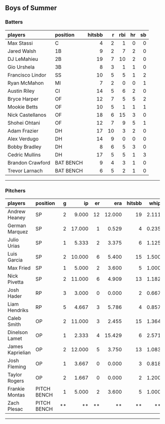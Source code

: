 ## Boys of Summer

### Batters

 
|players          |position  | hitsbb|  r| rbi| hr| sb| 
|:----------------|:---------|------:|--:|---:|--:|--:| 
|Max Stassi       |C         |      4|  2|   1|  0|  0| 
|Jared Walsh      |1B        |      9|  2|   7|  2|  0| 
|DJ LeMahieu      |2B        |     19|  7|  10|  2|  0| 
|Gio Urshela      |3B        |      8|  3|   1|  1|  0| 
|Francisco Lindor |SS        |     10|  5|   5|  1|  2| 
|Ryan McMahon     |MI        |      7|  2|   0|  0|  1| 
|Austin Riley     |CI        |     14|  5|   6|  2|  0| 
|Bryce Harper     |OF        |     12|  7|   5|  5|  2| 
|Mookie Betts     |OF        |     10|  5|   1|  1|  1| 
|Nick Castellanos |OF        |     18|  6|  15|  3|  0| 
|Shohei Ohtani    |OF        |     12|  7|   9|  5|  1| 
|Adam Frazier     |DH        |     17| 10|   3|  2|  0| 
|Alex Verdugo     |DH        |     14|  9|   0|  0|  0| 
|Bobby Bradley    |DH        |      8|  6|   5|  3|  0| 
|Cedric Mullins   |DH        |     17|  5|   5|  1|  3| 
|Brandon Crawford |BAT BENCH |      9|  4|   3|  1|  0| 
|Trevor Larnach   |BAT BENCH |      6|  5|   2|  1|  0| 

* * *

### Pitchers

 
|players          |position    |  g|     ip| er|    era| hitsbb|  whip| so|  w| sv| 
|:----------------|:-----------|--:|------:|--:|------:|------:|-----:|--:|--:|--:| 
|Andrew Heaney    |SP          |  2|  9.000| 12| 12.000|     19| 2.111| 14|  0|  0| 
|German Marquez   |SP          |  2| 17.000|  1|  0.529|      4| 0.235| 12|  2|  0| 
|Julio Urias      |SP          |  1|  5.333|  2|  3.375|      6| 1.125| 12|  0|  0| 
|Luis Garcia      |SP          |  2| 10.000|  6|  5.400|     15| 1.500| 10|  1|  0| 
|Max Fried        |SP          |  1|  5.000|  2|  3.600|      5| 1.000|  7|  1|  0| 
|Nick Pivetta     |SP          |  2| 11.000|  6|  4.909|     13| 1.182| 13|  0|  0| 
|Josh Hader       |RP          |  3|  3.000|  0|  0.000|      2| 0.667|  5|  0|  2| 
|Liam Hendriks    |RP          |  5|  4.667|  3|  5.786|      4| 0.857|  5|  0|  3| 
|Caleb Smith      |OP          |  2| 11.000|  3|  2.455|     15| 1.364| 14|  0|  0| 
|Dinelson Lamet   |OP          |  1|  2.333|  4| 15.429|      6| 2.571|  1|  0|  0| 
|James Kaprielian |OP          |  2| 12.000|  5|  3.750|     13| 1.083| 10|  0|  0| 
|Josh Fleming     |OP          |  1|  3.667|  0|  0.000|      3| 0.818|  2|  0|  0| 
|Taylor Rogers    |OP          |  2|  1.667|  0|  0.000|      2| 1.200|  0|  0|  0| 
|Frankie Montas   |PITCH BENCH |  1|  5.000|  2|  3.600|      5| 1.000|  5|  0|  0| 
|Zach Plesac      |PITCH BENCH | **|     **| **|     **|     **|    **| **| **| **| 


* * *


